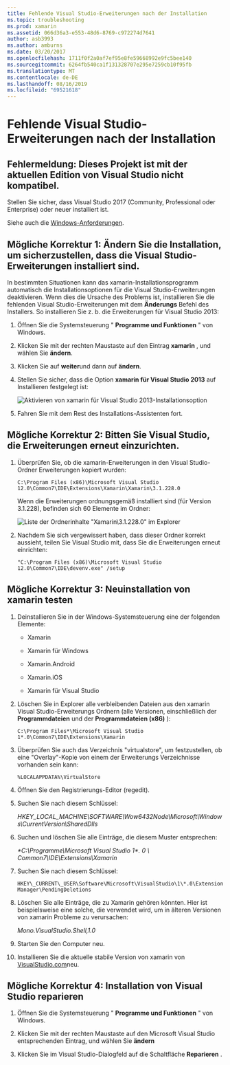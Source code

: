 ```yaml
---
title: Fehlende Visual Studio-Erweiterungen nach der Installation
ms.topic: troubleshooting
ms.prod: xamarin
ms.assetid: 066d36a3-e553-48d6-8769-c972274d7641
author: asb3993
ms.author: amburns
ms.date: 03/20/2017
ms.openlocfilehash: 1711f0f2a0af7ef95e8fe59668992e9fc5bee140
ms.sourcegitcommit: 6264fb540ca1f131328707e295e7259cb10f95fb
ms.translationtype: MT
ms.contentlocale: de-DE
ms.lasthandoff: 08/16/2019
ms.locfileid: "69521618"
---
```

# <a name="missing-visual-studio-extensions-after-installation"></a>Fehlende Visual Studio-Erweiterungen nach der Installation

## <a name="error-message-this-project-is-incompatible-with-the-current-edition-of-visual-studio"></a>Fehlermeldung: Dieses Projekt ist mit der aktuellen Edition von Visual Studio nicht kompatibel.

Stellen Sie sicher, dass Visual Studio 2017 (Community, Professional oder Enterprise) oder neuer installiert ist.

Siehe auch die [Windows-Anforderungen](~/cross-platform/get-started/requirements.md#windows-requirements).

## <a name="possible-fix-1-change-the-installation-to-make-sure-the-visual-studio-extensions-are-installed"></a>Mögliche Korrektur 1: Ändern Sie die Installation, um sicherzustellen, dass die Visual Studio-Erweiterungen installiert sind.

In bestimmten Situationen kann das xamarin-Installationsprogramm automatisch die Installationsoptionen für die Visual Studio-Erweiterungen deaktivieren. Wenn dies die Ursache des Problems ist, installieren Sie die fehlenden Visual Studio-Erweiterungen mit dem **Änderungs** Befehl des Installers. So installieren Sie z. b. die Erweiterungen für Visual Studio 2013:

1. Öffnen Sie die Systemsteuerung " **Programme und Funktionen** " von Windows.

2. Klicken Sie mit der rechten Maustaste auf den Eintrag **xamarin** , und wählen Sie **ändern**.

3. Klicken Sie auf **weiter**und dann auf **ändern**.

4. Stellen Sie sicher, dass die Option **xamarin für Visual Studio 2013** auf Installieren festgelegt ist:

    ![](missing-vs-extensions-images/installer.png "Aktivieren von xamarin für Visual Studio 2013-Installationsoption")

5. Fahren Sie mit dem Rest des Installations-Assistenten fort.

## <a name="possible-fix-2-ask-visual-studio-to-set-up-the-extensions-again"></a>Mögliche Korrektur 2: Bitten Sie Visual Studio, die Erweiterungen erneut einzurichten.

1. Überprüfen Sie, ob die xamarin-Erweiterungen in den Visual Studio-Ordner Erweiterungen kopiert wurden:

    `C:\Program Files (x86)\Microsoft Visual Studio 12.0\Common7\IDE\Extensions\Xamarin\Xamarin\3.1.228.0`

    Wenn die Erweiterungen ordnungsgemäß installiert sind (für Version 3.1.228), befinden sich 60 Elemente im Ordner:


    ![](missing-vs-extensions-images/folder.png "Liste der Ordnerinhalte \"Xamarin\3.1.228.0\" im Explorer")

2. Nachdem Sie sich vergewissert haben, dass dieser Ordner korrekt aussieht, teilen Sie Visual Studio mit, dass Sie die Erweiterungen erneut einrichten:

    `"C:\Program Files (x86)\Microsoft Visual Studio 12.0\Common7\IDE\devenv.exe" /setup`

## <a name="possible-fix-3-try-a-fresh-reinstall-of-xamarin"></a>Mögliche Korrektur 3: Neuinstallation von xamarin testen

1. Deinstallieren Sie in der Windows-Systemsteuerung eine der folgenden Elemente:

    * Xamarin

    * Xamarin für Windows

    * Xamarin.Android

    * Xamarin.iOS

    * Xamarin für Visual Studio

2. Löschen Sie in Explorer alle verbleibenden Dateien aus den xamarin Visual Studio-Erweiterungs Ordnern (alle Versionen, einschließlich der **Programmdateien** und der **Programmdateien (x86)** ):

    `C:\Program Files*\Microsoft Visual Studio 1*.0\Common7\IDE\Extensions\Xamarin`

3. Überprüfen Sie auch das Verzeichnis "virtualstore", um festzustellen, ob eine "Overlay"-Kopie von einem der Erweiterungs Verzeichnisse vorhanden sein kann:

    `%LOCALAPPDATA%\VirtualStore`

4. Öffnen Sie den Registrierungs-Editor (regedit).

5. Suchen Sie nach diesem Schlüssel:

    _HKEY\_LOCAL\_MACHINE\SOFTWARE\Wow6432Node\Microsoft\Windows\CurrentVersion\SharedDlls_

6. Suchen und löschen Sie alle Einträge, die diesem Muster entsprechen:

    _\*C:\Programme\Microsoft Visual Studio 1\*. 0 \ Common7\IDE\Extensions\Xamarin_

7. Suchen Sie nach diesem Schlüssel:

    `HKEY\_CURRENT\_USER\Software\Microsoft\VisualStudio\1\*.0\ExtensionManager\PendingDeletions`

8. Löschen Sie alle Einträge, die zu Xamarin gehören könnten. Hier ist beispielsweise eine solche, die verwendet wird, um in älteren Versionen von xamarin Probleme zu verursachen:

    _Mono.VisualStudio.Shell,1.0_

9. Starten Sie den Computer neu.

10. Installieren Sie die aktuelle stabile Version von xamarin von [VisualStudio.com](https://visualstudio.com/xamarin)neu.

## <a name="possible-fix-4-repair-visual-studio-installation"></a>Mögliche Korrektur 4: Installation von Visual Studio reparieren

1. Öffnen Sie die Systemsteuerung " **Programme und Funktionen** " von Windows.

2. Klicken Sie mit der rechten Maustaste auf den Microsoft Visual Studio entsprechenden Eintrag, und wählen Sie **ändern**

3. Klicken Sie im Visual Studio-Dialogfeld auf die Schaltfläche **Reparieren** .
